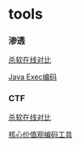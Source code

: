 # tools
### 渗透

<a href="/tools/avlist/">杀软在线对比</a>

<a href="/tools/java_exec_encode/">Java Exec编码</a>

### CTF

<a href="/tools/avlist/">杀软在线对比</a>

[核心价值观编码工具](/tools/核心价值观编码工具)

